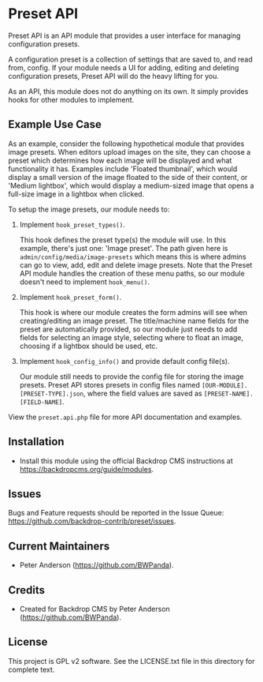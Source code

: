 Preset API
==========

Preset API is an API module that provides a user interface for managing
configuration presets.

A configuration preset is a collection of settings that are saved to, and read
from, config. If your module needs a UI for adding, editing and deleting
configuration presets, Preset API will do the heavy lifting for you.

As an API, this module does not do anything on its own. It simply provides hooks
for other modules to implement.

Example Use Case
----------------

As an example, consider the following hypothetical module that provides image
presets. When editors upload images on the site, they can choose a preset which
determines how each image will be displayed and what functionality it has.
Examples include 'Floated thumbnail', which would display a small version of the
image floated to the side of their content, or 'Medium lightbox', which would
display a medium-sized image that opens a full-size image in a lightbox when
clicked.

To setup the image presets, our module needs to:

1. Implement `hook_preset_types()`.

   This hook defines the preset type(s) the module will use. In this example,
   there's just one: 'Image preset'. The path given here is
   `admin/config/media/image-presets` which means this is where admins can go to
   view, add, edit and delete image presets. Note that the Preset API module
   handles the creation of these menu paths, so our module doesn't need to
   implement `hook_menu()`.

2. Implement `hook_preset_form()`.

   This hook is where our module creates the form admins will see when
   creating/editing an image preset. The title/machine name fields for the
   preset are automatically provided, so our module just needs to add fields for
   selecting an image style, selecting where to float an image, choosing if a
   lightbox should be used, etc.

3. Implement `hook_config_info()` and provide default config file(s).

   Our module still needs to provide the config file for storing the image
   presets. Preset API stores presets in config files named
   `[OUR-MODULE].[PRESET-TYPE].json`, where the field values are saved as
   `[PRESET-NAME].[FIELD-NAME]`.

View the `preset.api.php` file for more API documentation and examples.

Installation
------------

- Install this module using the official Backdrop CMS instructions at
  https://backdropcms.org/guide/modules.

Issues
------

Bugs and Feature requests should be reported in the Issue Queue:
https://github.com/backdrop-contrib/preset/issues.

Current Maintainers
-------------------

- Peter Anderson (https://github.com/BWPanda).

Credits
-------

- Created for Backdrop CMS by Peter Anderson (https://github.com/BWPanda).

License
-------

This project is GPL v2 software. See the LICENSE.txt file in this directory for
complete text.
